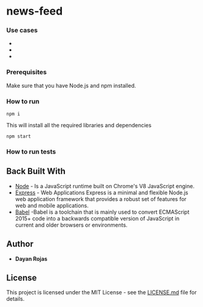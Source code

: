 # news-feed



### Use cases

* 
* 
* 

### Prerequisites

Make sure that you have Node.js and npm installed.

### How to run 

```
npm i
```
This will install all the required libraries and dependencies

```
npm start
```

### How to run tests


## Back Built With

* [Node](https://nodejs.org/es/) - Is a JavaScript runtime built on Chrome's V8 JavaScript engine.
* [Express](https://expressjs.com/es/) - Web Applications
Express is a minimal and flexible Node.js web application framework that provides a robust set of features for web and mobile applications.
* [Babel](https://babeljs.io/) -Babel is a toolchain that is mainly used to convert ECMAScript 2015+ code into a backwards compatible version of JavaScript in current and older browsers or environments.


## Author

* **Dayan Rojas** 

## License

This project is licensed under the MIT License - see the [LICENSE.md](LICENSE.md) file for details.
